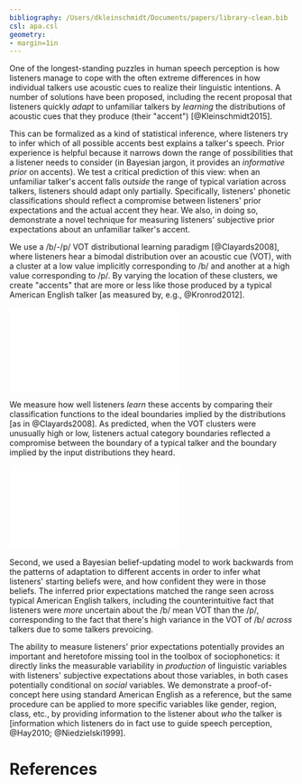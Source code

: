 ```yaml
---
bibliography: /Users/dkleinschmidt/Documents/papers/library-clean.bib
csl: apa.csl
geometry:
- margin=1in
---
```


One of the longest-standing puzzles in human speech perception is how listeners manage to cope with the often extreme differences in how individual talkers use acoustic cues to realize their linguistic intentions.  A number of solutions have been proposed, including the recent proposal that listeners quickly _adapt_ to unfamiliar talkers by _learning_ the distributions of acoustic cues that they produce (their "accent") [@Kleinschmidt2015].

This can be formalized as a kind of statistical inference, where listeners try to infer which of all possible accents best explains a talker's speech. Prior experience is helpful because it narrows down the range of possibilities that a listener needs to consider (in Bayesian jargon, it provides an _informative prior_ on accents). We test a critical prediction of this view: when an unfamiliar talker's accent falls _outside_ the range of typical variation across talkers, listeners should adapt only partially. Specifically, listeners' phonetic classifications should reflect a compromise between listeners' prior expectations and the actual accent they hear. We also, in doing so, demonstrate a novel technique for measuring listeners' subjective prior expectations about an unfamiliar talker's accent.

We use a /b/-/p/ VOT distributional learning paradigm [@Clayards2008], where listeners hear a bimodal distribution over an acoustic cue (VOT), with a cluster at a low value implicitly corresponding to /b/ and another at a high value corresponding to /p/.  By varying the location of these clusters, we create "accents" that are more or less like those produced by a typical American English talker [as measured by, e.g., @Kronrod2012].

![Listeners heard one of these five synthetic "accents", which differed only in the location of (implied) /b/ and /p/ clusters of VOTs (colored histograms) relative to a typical English talkers' VOT distributions (dashed black lines).
](../nips_2015/kleinschmidt_infer_priors_files/figure-latex/input-vs-prior-stats-1.pdf)

We measure how well listeners _learn_ these accents by comparing their classification functions to the ideal boundaries implied by the distributions [as in @Clayards2008].  As predicted, when the VOT clusters were unusually high or low, listeners actual category boundaries reflected a compromise between the boundary of a typical talker and the boundary implied by the input distributions they heard.

![After exposure, listeners' /b/-/p/ classifications (thin lines) reflected a compromise between the typical (dashed black) and experimental (dashed colored).
](../nips_2015/kleinschmidt_infer_priors_files/figure-latex/supunsup-belief-updating-qualitative-1.pdf)

Second, we used a Bayesian belief-updating model to work backwards from the patterns of adaptation to different accents in order to infer what listeners' starting beliefs were, and how confident they were in those beliefs.  The inferred prior expectations matched the range seen across typical American English talkers, including the counterintuitive fact that listeners were _more_ uncertain about the /b/ mean VOT than the /p/, corresponding to the fact that there's high variance in the VOT of /b/ _across_ talkers due to some talkers prevoicing.

The ability to measure listeners' prior expectations potentially provides an important and heretofore missing tool in the toolbox of sociophonetics: it directly links the measurable variability in _production_ of linguistic variables with listeners' subjective expectations about those variables, in both cases potentially conditional on _social_ variables.  We demonstrate a proof-of-concept here using standard American English as a reference, but the same procedure can be applied to more specific variables like gender, region, class, etc., by providing information to the listener about _who_ the talker is [information which listeners do in fact use to guide speech perception, @Hay2010; @Niedzielski1999].


# References
